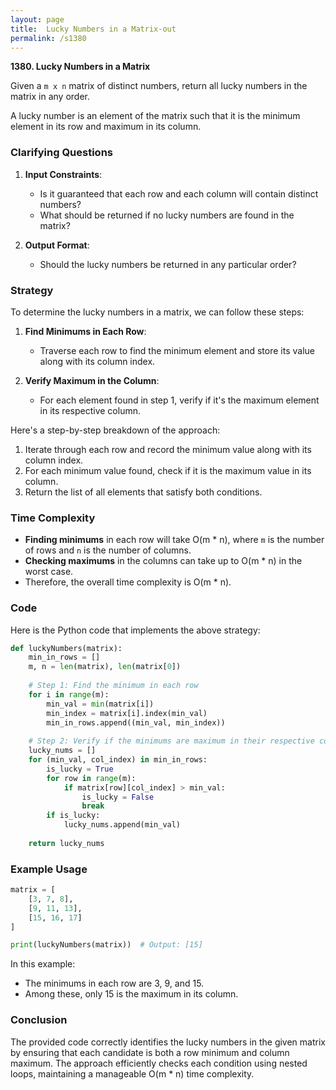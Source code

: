 ```yaml
---
layout: page
title:  Lucky Numbers in a Matrix-out
permalink: /s1380
---
```


**1380. Lucky Numbers in a Matrix**

Given a `m x n` matrix of distinct numbers, return all lucky numbers in the matrix in any order.

A lucky number is an element of the matrix such that it is the minimum element in its row and maximum in its column.

### Clarifying Questions

1. **Input Constraints**:
    - Is it guaranteed that each row and each column will contain distinct numbers?
    - What should be returned if no lucky numbers are found in the matrix?

2. **Output Format**:
    - Should the lucky numbers be returned in any particular order?

### Strategy

To determine the lucky numbers in a matrix, we can follow these steps:

1. **Find Minimums in Each Row**:
   - Traverse each row to find the minimum element and store its value along with its column index.
   
2. **Verify Maximum in the Column**:
   - For each element found in step 1, verify if it's the maximum element in its respective column.

Here's a step-by-step breakdown of the approach:

1. Iterate through each row and record the minimum value along with its column index.
2. For each minimum value found, check if it is the maximum value in its column.
3. Return the list of all elements that satisfy both conditions.

### Time Complexity

- **Finding minimums** in each row will take O(m * n), where `m` is the number of rows and `n` is the number of columns.
- **Checking maximums** in the columns can take up to O(m * n) in the worst case.
- Therefore, the overall time complexity is O(m * n).

### Code

Here is the Python code that implements the above strategy:

```python
def luckyNumbers(matrix):
    min_in_rows = []
    m, n = len(matrix), len(matrix[0])
    
    # Step 1: Find the minimum in each row
    for i in range(m):
        min_val = min(matrix[i])
        min_index = matrix[i].index(min_val)
        min_in_rows.append((min_val, min_index))
    
    # Step 2: Verify if the minimums are maximum in their respective columns
    lucky_nums = []
    for (min_val, col_index) in min_in_rows:
        is_lucky = True
        for row in range(m):
            if matrix[row][col_index] > min_val:
                is_lucky = False
                break
        if is_lucky:
            lucky_nums.append(min_val)
    
    return lucky_nums
```

### Example Usage

```python
matrix = [
    [3, 7, 8],
    [9, 11, 13],
    [15, 16, 17]
]

print(luckyNumbers(matrix))  # Output: [15]
```

In this example:
- The minimums in each row are 3, 9, and 15.
- Among these, only 15 is the maximum in its column.

### Conclusion

The provided code correctly identifies the lucky numbers in the given matrix by ensuring that each candidate is both a row minimum and column maximum. The approach efficiently checks each condition using nested loops, maintaining a manageable O(m * n) time complexity.